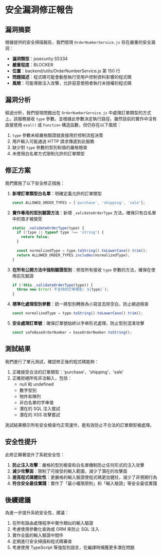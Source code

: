 # 安全漏洞修正報告

## 漏洞摘要

根據提供的安全掃描報告，我們發現 `OrderNumberService.js` 存在嚴重的安全漏洞：

- **漏洞類型**：jssecurity:S5334
- **嚴重程度**：BLOCKER
- **位置**：backend/utils/OrderNumberService.js 第 150 行
- **問題描述**：程式碼可能會動態執行受用戶控制資料影響的程式碼
- **風險**：可能導致注入攻擊，允許惡意使用者執行未授權的程式碼

## 漏洞分析

經過分析，我們發現問題出在 `OrderNumberService.js` 中處理訂單類型的方式上。該服務接收 `type` 參數，並根據此參數決定執行路徑。雖然目前的實作中沒有直接使用 `eval()` 或 `Function` 構造函數，但仍存在以下風險：

1. `type` 參數未經嚴格驗證就直接用於控制流程決策
2. 用戶輸入可能通過 HTTP 請求傳遞到此服務
3. 缺少對 `type` 參數的型別和值的嚴格檢查
4. 未使用白名單方式限制允許的訂單類型

## 修正方案

我們實施了以下安全修正措施：

1. **新增訂單類型白名單**：明確定義允許的訂單類型
   ```javascript
   const ALLOWED_ORDER_TYPES = ['purchase', 'shipping', 'sale'];
   ```

2. **實作專用的型別驗證方法**：新增 `_validateOrderType` 方法，確保只有白名單中的值才被接受
   ```javascript
   static _validateOrderType(type) {
     if (!type || typeof type !== 'string') {
       return false;
     }
     
     const normalizedType = type.toString().toLowerCase().trim();
     return ALLOWED_ORDER_TYPES.includes(normalizedType);
   }
   ```

3. **在所有公開方法中強制驗證型別**：修改所有接收 `type` 參數的方法，確保在使用前先驗證
   ```javascript
   if (!this._validateOrderType(type)) {
     throw new Error(`不支持的訂單類型: ${type}`);
   }
   ```

4. **標準化處理型別參數**：統一將型別轉換為小寫並去除空白，防止繞過檢查
   ```javascript
   const normalizedType = type.toString().toLowerCase().trim();
   ```

5. **安全處理訂單號**：確保訂單號始終以字串形式處理，防止型別混淆攻擊
   ```javascript
   const safeBaseOrderNumber = baseOrderNumber.toString();
   ```

## 測試結果

我們進行了單元測試，確認修正後的程式碼能夠：

1. 正確接受合法的訂單類型：'purchase'、'shipping'、'sale'
2. 正確拒絕所有非法輸入，包括：
   - null 和 undefined
   - 數字型別
   - 物件和陣列
   - 非白名單的字串值
   - 潛在的 SQL 注入嘗試
   - 潛在的 XSS 攻擊嘗試

測試結果顯示所有安全檢查均正常運作，能有效防止不合法的訂單類型被處理。

## 安全性提升

此修正顯著提升了系統安全性：

1. **防止注入攻擊**：嚴格的型別檢查和白名單機制防止任何形式的注入攻擊
2. **減少攻擊面**：限制了可接受的輸入範圍，減少了潛在的攻擊面
3. **提高程式碼健壯性**：更嚴格的輸入驗證使程式碼更加健壯，減少了非預期行為
4. **符合安全最佳實踐**：實作了「最小權限原則」和「輸入驗證」等安全最佳實踐

## 後續建議

為進一步提升系統安全性，建議：

1. 在所有路由處理程序中實作類似的輸入驗證
2. 考慮使用參數化查詢或 ORM 來防止 SQL 注入
3. 實作全面的輸入驗證中間件
4. 定期進行安全掃描和程式碼審查
5. 考慮使用 TypeScript 等強型別語言，在編譯時捕獲更多潛在問題

